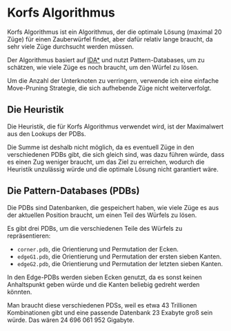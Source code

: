 # Korfs Algorithmus

Korfs Algorithmus ist ein Algorithmus, der die optimale Lösung (maximal 20 Züge) für einen Zauberwürfel findet, aber
dafür relativ lange braucht, da sehr viele Züge durchsucht werden müssen.

Der Algorithmus basiert auf [IDA\*](ida_star.md) und nutzt Pattern-Databases, um zu schätzen, wie viele Züge es noch
braucht, um den Würfel zu lösen.

Um die Anzahl der Unterknoten zu verringern, verwende ich eine einfache Move-Pruning Strategie, die sich aufhebende Züge
nicht weiterverfolgt.

## Die Heuristik

Die Heuristik, die für Korfs Algorithmus verwendet wird, ist der Maximalwert aus den Lookups der PDBs.

Die Summe ist deshalb nicht möglich, da es eventuell Züge in den verschiedenen PDBs gibt, die sich gleich sind, was dazu
führen würde, dass es einen Zug weniger braucht, um das Ziel zu erreichen, wodurch die Heuristik unzulässig würde und
die optimale Lösung nicht garantiert wäre.

## Die Pattern-Databases (PDBs)

Die PDBs sind Datenbanken, die gespeichert haben, wie viele Züge es aus der aktuellen Position braucht, um einen Teil
des Würfels zu lösen.

Es gibt drei PDBs, um die verschiedenen Teile des Würfels zu repräsentieren:

* `corner.pdb`, die Orientierung und Permutation der Ecken.
* `edgeG1.pdb`, die Orientierung und Permutation der ersten sieben Kanten.
* `edgeG2.pdb`, die Orientierung und Permutation der letzten sieben Kanten.

In den Edge-PDBs werden sieben Ecken genutzt, da es sonst keinen Anhaltspunkt geben würde und die Kanten beliebig
gedreht werden könnten.

Man braucht diese verschiedenen PDSs, weil es etwa 43 Trillionen Kombinationen gibt und eine passende Datenbank 23
Exabyte groß sein würde. Das wären 24 696 061 952 Gigabyte.
